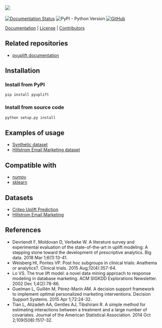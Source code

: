 ![](https://github.com/duketemon/pyuplift/raw/master/resources/pyuplift-logo.png)
===========
[![Documentation Status](https://readthedocs.org/projects/pyuplift/badge/?version=latest)](https://pyuplift.readthedocs.io/en/latest/?badge=latest)
![PyPI - Python Version](https://img.shields.io/pypi/pyversions/pyuplift.svg)
[![GitHub](https://img.shields.io/github/license/duketemon/pyuplift.svg)](https://github.com/duketemon/pyuplift/blob/master/LICENSE)

[Documentation](https://pyuplift.readthedocs.io) |
[License](https://github.com/duketemon/pyuplift/blob/master/LICENSE) |
[Contributors](https://github.com/duketemon/pyuplift/blob/master/CONTRIBUTORS.MD)

## Related repositories
* [pyuplift documentation](https://github.com/duketemon/pyuplift-docs)

## Installation
### Install from PyPI
```bash
pip install pyuplift
```
### Install from source code
```bash
python setup.py install
```

## Examples of usage
* [Synthetic dataset](https://github.com/duketemon/pyuplift/blob/master/examples/Synthetic_data-usage.ipynb)
* [Hillstrom Email Marketing dataset](https://github.com/duketemon/pyuplift/blob/master/examples/Hillstrom_Email_Marketing-usage.ipynb)

## Compatible with
* [numpy](https://github.com/numpy/numpy)
* [sklearn](https://github.com/scikit-learn/scikit-learn)

## Datasets
* [Criteo Uplift Prediction](http://ailab.criteo.com/criteo-uplift-prediction-dataset)
* [Hillstrom Email Marketing](https://blog.minethatdata.com/2008/05/best-answer-e-mail-analytics-challenge.html)

## References
* Devriendt F, Moldovan D, Verbeke W. A literature survey and experimental evaluation of the state-of-the-art in uplift modeling: A stepping stone toward the development of prescriptive analytics. Big data. 2018 Mar 1;6(1):13-41.
* Weisberg HI, Pontes VP. Post hoc subgroups in clinical trials: Anathema or analytics?. Clinical trials. 2015 Aug;12(4):357-64.
* Lo VS. The true lift model: a novel data mining approach to response modeling in database marketing. ACM SIGKDD Explorations Newsletter. 2002 Dec 1;4(2):78-86.
* Guelman L, Guillén M, Pérez-Marín AM. A decision support framework to implement optimal personalized marketing interventions. Decision Support Systems. 2015 Apr 1;72:24-32.
* Tian L, Alizadeh AA, Gentles AJ, Tibshirani R. A simple method for estimating interactions between a treatment and a large number of covariates. Journal of the American Statistical Association. 2014 Oct 2;109(508):1517-32.
